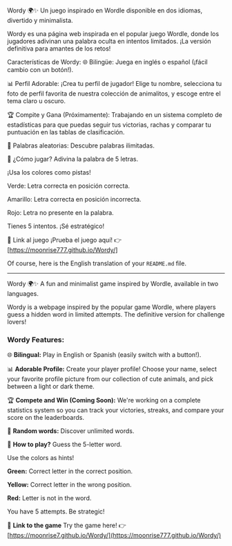Wordy 🌍✨
Un juego inspirado en Wordle disponible en dos idiomas, divertido y minimalista.

Wordy es una página web inspirada en el popular juego Wordle, 
donde los jugadores adivinan una palabra oculta en intentos limitados. 
¡La versión definitiva para amantes de los retos!

Características de Wordy:
🌐 Bilingüe: Juega en inglés o español (¡fácil cambio con un botón!).

📊 Perfil Adorable: ¡Crea tu perfil de jugador! Elige tu nombre, selecciona tu foto de perfil favorita de nuestra colección de animalitos, y escoge entre el tema claro u oscuro.

🏆 Compite y Gana (Próximamente): Trabajando en un sistema completo de estadísticas para que puedas seguir tus victorias, rachas y comparar tu puntuación en las tablas de clasificación.

🎲 Palabras aleatorias: Descubre palabras ilimitadas.


📌 ¿Cómo jugar?
Adivina la palabra de 5 letras.

¡Usa los colores como pistas!

Verde: Letra correcta en posición correcta.

Amarillo: Letra correcta en posición incorrecta.

Rojo: Letra no presente en la palabra.

Tienes 5 intentos. ¡Sé estratégico!

🔗 Link al juego
¡Prueba el juego aquí! 👉 [https://moonrise777.github.io/Wordy/]

Of course, here is the English translation of your `README.md` file.

---

Wordy 🌍✨
A fun and minimalist game inspired by Wordle, available in two languages.

Wordy is a webpage inspired by the popular game Wordle,
where players guess a hidden word in limited attempts.
The definitive version for challenge lovers!

### Wordy Features:
🌐 **Bilingual:** Play in English or Spanish (easily switch with a button!).

📊 **Adorable Profile:** Create your player profile! Choose your name, select your favorite profile picture from our collection of cute animals, and pick between a light or dark theme.

🏆 **Compete and Win (Coming Soon):** We're working on a complete statistics system so you can track your victories, streaks, and compare your score on the leaderboards.

🎲 **Random words:** Discover unlimited words.


📌 **How to play?**
Guess the 5-letter word.

Use the colors as hints!

**Green:** Correct letter in the correct position.

**Yellow:** Correct letter in the wrong position.

**Red:** Letter is not in the word.

You have 5 attempts. Be strategic!

🔗 **Link to the game**
Try the game here! 👉 [https://moonrise7.github.io/Wordy/](https://moonrise777.github.io/Wordy/)
